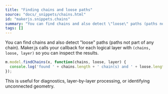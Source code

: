 ```yaml
---
title: "Finding chains and loose paths"
source: "docs/_snippets/chains.html"
id: "makerjs.snippets.chains"
summary: "You can find chains and also detect \"loose\" paths (paths not part of any chain). Maker.js calls your callback for each logical layer with `(chains, loose, layer)` so you can inspect the results."
tags: []
---
```

You can find chains and also detect "loose" paths (paths not part of any chain). Maker.js calls your callback for each logical layer with `(chains, loose, layer)` so you can inspect the results.

```javascript
m.model.findChains(x, function(chains, loose, layer) {
  console.log('found ' + chains.length + ' chain(s) and ' + loose.length + ' loose path(s) on layer ' + layer);
});
```

This is useful for diagnostics, layer-by-layer processing, or identifying unconnected geometry.